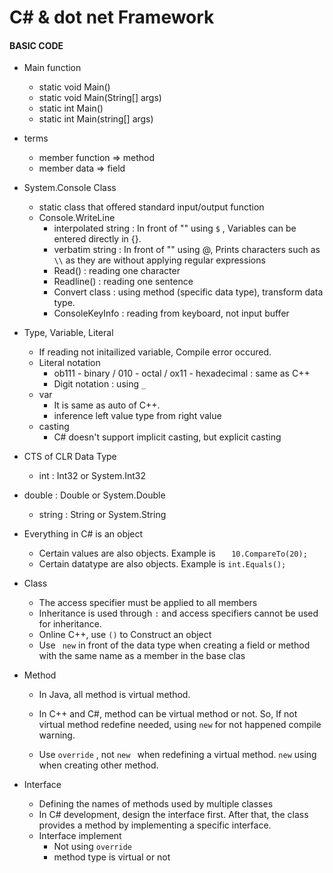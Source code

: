 # C# & dot net Framework



#### BASIC CODE

* Main function
  * static void Main()
  * static void Main(String[] args)
  * static int Main()
  * static int Main(string[] args)
* terms
  * member function => method
  * member data => field



* System.Console Class
  * static class that offered standard input/output function
  * Console.WriteLine
    * interpolated string : In front of "" using `$` ,  Variables can be entered directly in {}.
    * verbatim string : In front of "" using @, Prints characters such as `\\` as they are without applying regular expressions
    * Read() : reading one character 
    * Readline() : reading one sentence
    * Convert class : using method (specific data type), transform data type.
    * ConsoleKeyInfo : reading from keyboard, not input buffer



* Type, Variable, Literal
  * If reading not initailized variable, Compile error occured.
  * Literal notation
    * ob111 - binary / 010 - octal / ox11 - hexadecimal   : same as C++
    * Digit notation : using `_`
  * var
    * It is same as auto of C++.
    * inference left value type from right value
  * casting
    * C# doesn't support implicit casting, but explicit casting



* CTS of CLR Data Type 

  * int : Int32 or System.Int32
* double : Double or System.Double
  * string : String or System.String
* Everything in C# is an object
  * Certain values are also objects. Example is `   10.CompareTo(20);`
  * Certain datatype are also objects. Example is   `int.Equals();`



* Class
  * The access specifier must be applied to all members
  * Inheritance is used through `:` and access specifiers cannot be used for inheritance.
  * Online C++, use `()` to Construct an object
  * Use ` new`  in front of the data type when creating a field or method with the same name as a member in the base clas



* Method

  * In Java, all method is virtual method.   
  * In C++ and C#, method can be virtual method or not.   So, If not virtual method redefine needed, using `new` for not happened compile warning.

  * Use `override` , not `new `  when redefining a virtual method.  `new`  using when creating other method.







* Interface
  * Defining the names of methods used by multiple classes
  * In C# development, design the interface first. After that, the class provides a method by implementing a specific interface.
  * Interface implement
    * Not using `override`
    * method type is virtual or not

